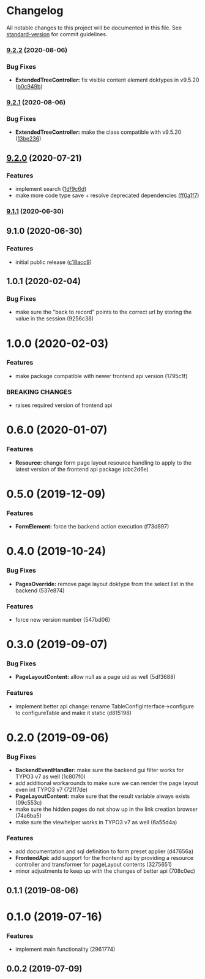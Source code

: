# Changelog

All notable changes to this project will be documented in this file. See [standard-version](https://github.com/conventional-changelog/standard-version) for commit guidelines.

### [9.2.2](https://github.com/labor-digital/typo3-page-layout-form-element/compare/v9.2.1...v9.2.2) (2020-08-06)


### Bug Fixes

* **ExtendedTreeController:** fix visible content element doktypes in v9.5.20 ([b0c949b](https://github.com/labor-digital/typo3-page-layout-form-element/commit/b0c949b354cb6d967b87acb1a51e28d2e215ecc0))

### [9.2.1](https://github.com/labor-digital/typo3-page-layout-form-element/compare/v9.2.0...v9.2.1) (2020-08-06)


### Bug Fixes

* **ExtendedTreeController:** make the class compatible with v9.5.20 ([13be236](https://github.com/labor-digital/typo3-page-layout-form-element/commit/13be236b55c12713497b0bdc49b003d596951cb9))

## [9.2.0](https://github.com/labor-digital/typo3-page-layout-form-element/compare/v9.1.1...v9.2.0) (2020-07-21)


### Features

* implement search ([1df9c6d](https://github.com/labor-digital/typo3-page-layout-form-element/commit/1df9c6d072d6f4661d045143b05df68a158c3581))
* make more code type save + resolve deprecated dependencies ([ff0a1f7](https://github.com/labor-digital/typo3-page-layout-form-element/commit/ff0a1f74d03104838a4642102761234ca5c0e934))

### [9.1.1](https://github.com/labor-digital/typo3-page-layout-form-element/compare/v9.1.0...v9.1.1) (2020-06-30)

## 9.1.0 (2020-06-30)


### Features

* initial public release ([c18acc9](https://github.com/labor-digital/typo3-page-layout-form-element/commit/c18acc93bde9f54d945382b2da2e7ec10ef8156e))

## 1.0.1 (2020-02-04)


### Bug Fixes

* make sure the "back to record" points to the correct url by storing the value in the session (9256c38)



# 1.0.0 (2020-02-03)


### Features

* make package compatible with newer frontend api version (1795c1f)


### BREAKING CHANGES

* raises required version of frontend api



# 0.6.0 (2020-01-07)


### Features

* **Resource:** change form page layout resource handling to apply to the latest version of the frontend api package (cbc2d6e)



# 0.5.0 (2019-12-09)


### Features

* **FormElement:** force the backend action execution (f73d897)



# 0.4.0 (2019-10-24)


### Bug Fixes

* **PagesOverride:** remove page layout doktype from the select list in the backend (537e874)


### Features

* force new version number (547bd06)



# 0.3.0 (2019-09-07)


### Bug Fixes

* **PageLayoutContent:** allow null as a page uid as well (5df3688)


### Features

* implement better api change: rename TableConfigInterface->configure to configureTable and make it static (d815198)



# 0.2.0 (2019-09-06)


### Bug Fixes

* **BackendEventHandler:** make sure the backend gui filter works for TYPO3 v7 as well (1c807f0)
* add additional workarounds to make sure we can render the page layout even int TYPO3 v7 (721f7de)
* **PageLayoutContent:** make sure that the result variable always exists (09c553c)
* make sure the hidden pages do not show up in the link creation browser (74a6ba5)
* make sure the viewhelper works in TYPO3 v7 as well (6a55d4a)


### Features

* add documentation and sql definition to form preset applier (d47656a)
* **FrontendApi:** add support for the frontend api by providing a resource controller and transformer for pageLayout contents (3275651)
* minor adjustments to keep up with the changes of better api (708c0ec)



## 0.1.1 (2019-08-06)



# 0.1.0 (2019-07-16)


### Features

* implement main functionality (2961774)



## 0.0.2 (2019-07-09)
